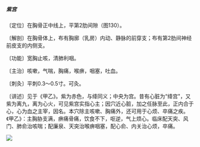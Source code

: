 ##### 紫宫

〔定位〕在胸骨正中线上，平第2肋间隙（图130）。

〔解剖〕在胸骨体上，布有胸廓（乳房）内动、静脉的前穿支；布有第2肋间神经前皮支的内侧支。

〔功能〕宽胸止咳，清肺利咽。

〔主治〕咳嗽，气喘，胸痛，喉痹，咽塞，吐血。

〔刺灸〕平刺0.3〜0.5寸。可灸。

〔讲述〕见于《甲乙》。紫为赤色，与绛同义；中央为宫。昔有心脏为“绛宫"，又紫为离九，离为心火，可见紫宫实指心主；因穴近心脏，加之任脉至此，正内合于心，心为血之主宰，因名。本穴除主咳嗽、胸痛外，还可用于心烦、卒痛之疾。《甲乙》：主胸胁支满，痹痛骨痛，饮食不下，呕逆，气上烦心。临床配天突、风门、肺俞治咳喘；配廉泉、天突治喉痹咽塞，配心俞、内关治心烦，卒痛。

![](img/图130.jpg)
